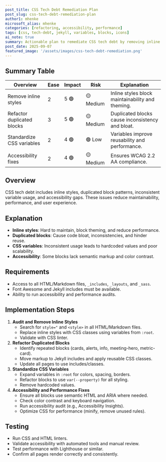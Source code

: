 ```yaml
---
post_title: CSS Tech Debt Remediation Plan
post_slug: css-tech-debt-remediation-plan
author1: mhenke
microsoft_alias: mhenke
categories: [refactoring, accessibility, performance]
tags: [css, tech-debt, jekyll, variables, blocks, icons]
ai_note: true
summary: Actionable plan to remediate CSS tech debt by removing inline styles, refactoring duplicated blocks, and improving accessibility and performance.
post_date: 2025-09-07
featured_image: '/assets/images/css-tech-debt-remediation.png'
---
```


## Summary Table

| Overview                   | Ease | Impact | Risk      | Explanation                                      |
| -------------------------- | ---- | ------ | --------- | ------------------------------------------------ |
| Remove inline styles       | 2    | 5 🟢   | 🟡 Medium | Inline styles block maintainability and theming. |
| Refactor duplicated blocks | 3    | 5 🟢   | 🟡 Medium | Duplicated blocks cause inconsistency and bloat. |
| Standardize CSS variables  | 2    | 4 🟢   | 🟢 Low    | Variables improve reusability and performance.   |
| Accessibility fixes        | 2    | 4 🟢   | 🟡 Medium | Ensures WCAG 2.2 AA compliance.                  |

## Overview

CSS tech debt includes inline styles, duplicated block patterns, inconsistent variable usage, and accessibility gaps. These issues reduce maintainability, performance, and user experience.

## Explanation

- **Inline styles**: Hard to maintain, block theming, and reduce performance.
- **Duplicated blocks**: Cause code bloat, inconsistencies, and hinder reuse.
- **CSS variables**: Inconsistent usage leads to hardcoded values and poor scalability.
- **Accessibility**: Some blocks lack semantic markup and color contrast.

## Requirements

- Access to all HTML/Markdown files, `_includes`, `_layouts`, and `_sass`.
- Font Awesome and Jekyll includes must be available.
- Ability to run accessibility and performance audits.

## Implementation Steps

1. **Audit and Remove Inline Styles**
   - Search for `style="` and `<style>` in all HTML/Markdown files.
   - Replace inline styles with CSS classes using variables from `:root`.
   - Validate with CSS linter.
2. **Refactor Duplicated Blocks**
   - Identify repeated blocks (cards, alerts, info, meeting-hero, metric-card).
   - Move markup to Jekyll includes and apply reusable CSS classes.
   - Update all pages to use includes/classes.
3. **Standardize CSS Variables**
   - Expand variables in `:root` for colors, spacing, borders.
   - Refactor blocks to use `var(--property)` for all styling.
   - Remove hardcoded values.
4. **Accessibility and Performance Fixes**
   - Ensure all blocks use semantic HTML and ARIA where needed.
   - Check color contrast and keyboard navigation.
   - Run accessibility audit (e.g., Accessibility Insights).
   - Optimize CSS for performance (minify, remove unused rules).

## Testing

- Run CSS and HTML linters.
- Validate accessibility with automated tools and manual review.
- Test performance with Lighthouse or similar.
- Confirm all pages render correctly and consistently.
